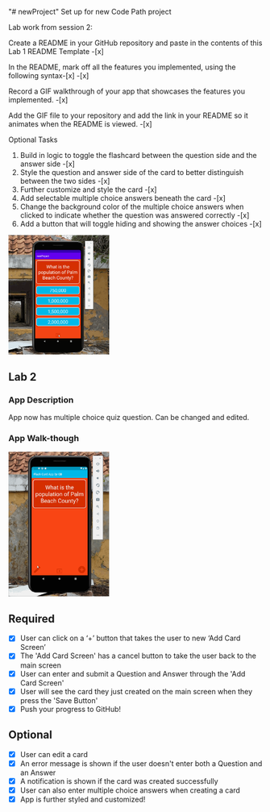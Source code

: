 "# newProject" 
Set up for new Code Path project

Lab work from session 2:

Create a README in your GitHub repository and paste in the contents of this Lab 1 README Template -[x]

In the README, mark off all the features you implemented, using the following syntax-[x] -[x]

Record a GIF walkthrough of your app that showcases the features you implemented. -[x]

Add the GIF file to your repository and add the link in your README so it animates when the README is viewed. -[x]

Optional Tasks
1. Build in logic to toggle the flashcard between the question side and the answer side -[x]
2. Style the question and answer side of the card to better distinguish between the two sides -[x]
3. Further customize and style the card -[x]
4. Add selectable multiple choice answers beneath the card -[x]
5. Change the background color of the multiple choice answers when clicked to indicate whether the question was answered correctly -[x]
6. Add a button that will toggle hiding and showing the answer choices -[x]

<img src="flashApp2.gif" width=200><br>

## Lab 2

### App Description
App now has multiple choice quiz question. Can be changed and edited.

### App Walk-though

<img src="appWeek4.gif" width=200><br>

## Required
- [x] User can click on a ‘+’ button that takes the user to new ‘Add Card Screen’
- [x] The 'Add Card Screen' has a cancel button to take the user back to the main screen
- [x] User can enter and submit a Question and Answer through the 'Add Card Screen'
- [x] User will see the card they just created on the main screen when they press the 'Save Button'
- [x] Push your progress to GitHub!

## Optional
- [x] User can edit a card
- [x] An error message is shown if the user doesn't enter both a Question and an Answer
- [x] A notification is shown if the card was created successfully
- [x] User can also enter multiple choice answers when creating a card
- [x] App is further styled and customized!
